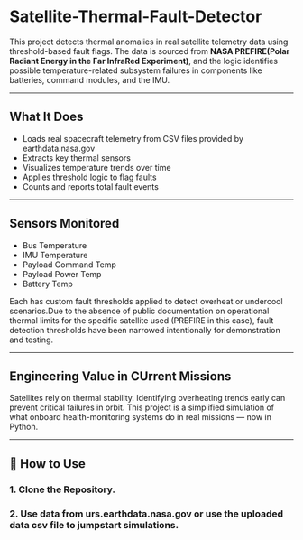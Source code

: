 # Satellite-Thermal-Fault-Detector
This project detects thermal anomalies in real satellite telemetry data using threshold-based fault flags. The data is sourced from **NASA PREFIRE(Polar Radiant Energy in the Far InfraRed Experiment)**, and the logic identifies possible temperature-related subsystem failures in components like batteries, command modules, and the IMU.

---

##  What It Does

- Loads real spacecraft telemetry from CSV files provided by earthdata.nasa.gov
- Extracts key thermal sensors
- Visualizes temperature trends over time
- Applies threshold logic to flag faults
- Counts and reports total fault events

---

##  Sensors Monitored

- Bus Temperature
- IMU Temperature
- Payload Command Temp
- Payload Power Temp
- Battery Temp

Each has custom fault thresholds applied to detect overheat or undercool scenarios.Due to the absence of public documentation on operational thermal limits for the specific satellite used (PREFIRE in this case), fault detection thresholds have been narrowed intentionally for demonstration and testing. 

---

##  Engineering Value in CUrrent Missions

Satellites rely on thermal stability. Identifying overheating trends early can prevent critical failures in orbit. This project is a simplified simulation of what onboard health-monitoring systems do in real missions — now in Python.

---

## 🚀 How to Use

### 1. Clone the Repository.
### 2. Use data from urs.earthdata.nasa.gov or use the uploaded data csv file to jumpstart simulations.


